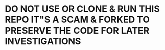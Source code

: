 # DO NOT USE OR CLONE & RUN THIS REPO IT"S A SCAM & FORKED TO PRESERVE THE CODE FOR LATER INVESTIGATIONS
